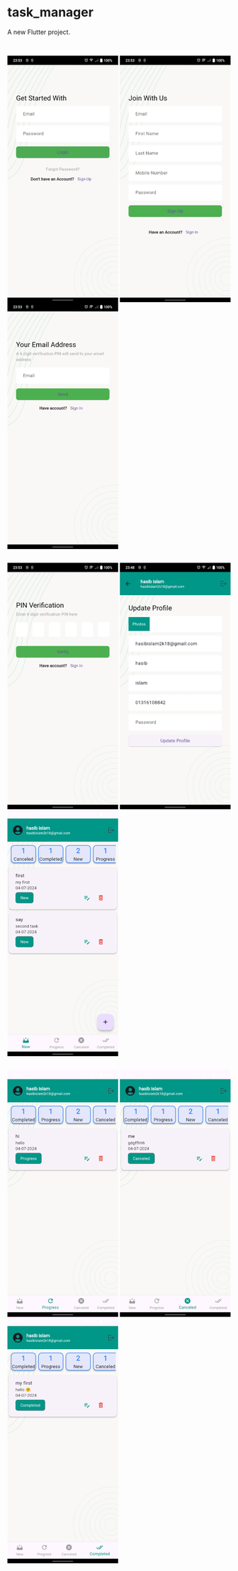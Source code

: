 # task_manager

A new Flutter project.

<br />

<img align="center" alt ="homePage" width ="250" src="https://github.com/Hasib2k21/task_manager/blob/master/assets/images/1.jpg"></img>
<img align="center" alt ="homePage" width ="250" src="https://github.com/Hasib2k21/task_manager/blob/master/assets/images/2.jpg"></img>
<img align="center" alt ="homePage" width ="250" src="https://github.com/Hasib2k21/task_manager/blob/master/assets/images/3.jpg"></img>
<br />
<br />

<img align="center" alt ="homePage" width ="250" src="https://github.com/Hasib2k21/task_manager/blob/master/assets/images/4.jpg"></img>
<img align="center" alt ="homePage" width ="250" src="https://github.com/Hasib2k21/task_manager/blob/master/assets/images/5.jpg"></img>
<img align="center" alt ="homePage" width ="250" src="https://github.com/Hasib2k21/task_manager/blob/master/assets/images/6.jpg"></img>
<br />
<br />

<img align="center" alt ="homePage" width ="250" src="https://github.com/Hasib2k21/task_manager/blob/master/assets/images/7.jpg"></img>
<img align="center" alt ="homePage" width ="250" src="https://github.com/Hasib2k21/task_manager/blob/master/assets/images/8.jpg"></img>
<img align="center" alt ="homePage" width ="250" src="https://github.com/Hasib2k21/task_manager/blob/master/assets/images/9.jpg"></img>
<br />
